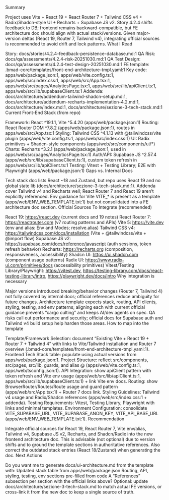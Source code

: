 Summary

Project uses Vite + React 19 + React Router 7 + Tailwind CSS v4 + Radix/Shadcn-style UI + Recharts + Supabase JS v2.
Story 4.2.4 shifts feedback to DB; frontend remains backward-compatible, but FE architecture doc should align with actual stack/versions.
Given major-version deltas (React 19, Router 7, Tailwind v4), integrating official sources is recommended to avoid drift and lock patterns.
What I Read

Story: docs/stories/4.2.4-feedback-persistence-database.md:1
QA Risk: docs/qa/assessments/4.2.4-risk-20251030.md:1
QA Test Design: docs/qa/assessments/4.2.4-test-design-20251030.md:1
FE template: .bmad-core/templates/front-end-architecture-tmpl.yaml:1
Key code: apps/web/package.json:1, apps/web/vite.config.ts:1, apps/web/src/index.css:1, apps/web/src/App.tsx:1, apps/web/src/pages/AnalyticsPage.tsx:1, apps/web/src/lib/apiClient.ts:1, apps/web/src/lib/supabaseClient.ts:1
Addenda: docs/architecture/addendum-tailwind-shadcn-setup.md:1, docs/architecture/addendum-recharts-implementation-4.2.md:1, docs/architecture/index.md:1, docs/architecture/sezione-3-tech-stack.md:1
Current Front-End Stack (from repo)

Framework: React ^19.1.1, Vite ^5.4.20 (apps/web/package.json:1)
Routing: React Router DOM ^7.8.2 (apps/web/package.json:1), routes in apps/web/src/App.tsx:1
Styling: Tailwind CSS ^4.1.13 with @tailwindcss/vite plugin (apps/web/vite.config.ts:1, apps/web/src/index.css:1)
UI: Radix primitives + Shadcn-style components (apps/web/src/components/ui/*)
Charts: Recharts ^3.2.1 (apps/web/package.json:1, used in apps/web/src/pages/AnalyticsPage.tsx:1)
Auth/API: Supabase JS ^2.57.4 (apps/web/src/lib/supabaseClient.ts:1), custom token refresh in apps/web/src/lib/apiClient.ts:1
Testing: Vitest + Testing Library; E2E with Playwright (apps/web/package.json:1)
Gaps vs. Internal Docs

Tech stack doc lists React ~18 and Zustand, but repo uses React 19 and no global state lib (docs/architecture/sezione-3-tech-stack.md:1).
Addenda cover Tailwind v4 and Recharts well; React Router 7 and React 19 aren’t explicitly referenced.
Env guidance for Vite VITE_* is present as a template (apps/web/ENV_WEB_TEMPLATE.txt:1) but not consolidated into a FE architecture doc section.
Official Sources To Integrate (recommended)

React 19: https://react.dev (current docs and 19 notes)
React Router 7: https://reactrouter.com (v7 routing patterns and APIs)
Vite 5: https://vite.dev (env and alias: Env and Modes; resolve.alias)
Tailwind CSS v4: https://tailwindcss.com/docs/installation (Vite + @tailwindcss/vite + @import flow)
Supabase JS v2: https://supabase.com/docs/reference/javascript (auth sessions, token refresh behavior)
Recharts: https://recharts.org (composition, responsiveness, accessibility)
Shadcn UI: https://ui.shadcn.com (component usage patterns)
Radix UI: https://www.radix-ui.com/primitives/docs (accessibility primitives)
Vitest/Testing Library/Playwright: https://vitest.dev, https://testing-library.com/docs/react-testing-library/intro, https://playwright.dev/docs/intro
Why integration is necessary

Major versions introduced breaking/behavior changes (Router 7, Tailwind 4) not fully covered by internal docs; official references reduce ambiguity for future changes.
Architecture template expects stack, routing, API clients, styling, testing, and env patterns; aligning each with current official guidance prevents “cargo culting” and keeps AI/dev agents on spec.
QA risks call out performance and security; official docs for Supabase auth and Tailwind v4 build setup help harden those areas.
How to map into the template

Template/Framework Selection: document “Existing Vite + React 19 + Router 7 + Tailwind 4” with links to Vite/Tailwind installation and Router 7 overview (.bmad-core/templates/front-end-architecture-tmpl.yaml:1).
Frontend Tech Stack table: populate using actual versions from apps/web/package.json:1.
Project Structure: reflect src/components, src/pages, src/lib, guards, and alias @ (apps/web/vite.config.ts:1, apps/web/tsconfig.json:1).
API Integration: show apiClient pattern with token refresh and Vite env usage (apps/web/src/lib/apiClient.ts:1, apps/web/src/lib/supabaseClient.ts:1) + link Vite env docs.
Routing: show BrowserRouter/Routes/Route usage and guard pattern (apps/web/src/App.tsx:1) + Router 7 docs link.
Styling Guidelines: Tailwind v4 usage and Radix/Shadcn references (apps/web/src/index.css:1 + addenda).
Testing Requirements: Vitest, Testing Library, Playwright with links and minimal templates.
Environment Configuration: consolidate VITE_SUPABASE_URL, VITE_SUPABASE_ANON_KEY, VITE_API_BASE_URL (apps/web/ENV_WEB_TEMPLATE.txt:1).
Recommendation

Integrate official sources for React 19, React Router 7, Vite env/alias, Tailwind v4, Supabase JS v2, Recharts, and Shadcn/Radix into the new frontend architecture doc. This is advisable (not optional) due to version shifts and to ground the template sections in authoritative references.
Also correct the outdated stack entries (React 18/Zustand) when generating the doc.
Next Actions

Do you want me to generate docs/ui-architecture.md from the template with:
Updated stack table from apps/web/package.json
Routing, API, styling, testing, env sections pre-filled from code
A “References” subsection per section with the official links above?
Optional: update docs/architecture/sezione-3-tech-stack.md to match actual FE versions, or cross-link it from the new doc to keep a single source of truth.
